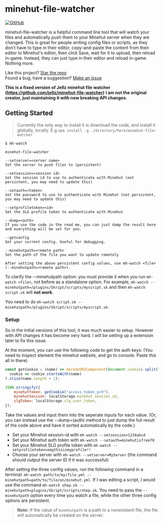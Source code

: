 # minehut-file-watcher
[![GitHub](https://img.shields.io/github/license/RayBytes/minehut-file-watcher.svg?style=flat-square)](https://github.com/RayBytes/minehut-file-watcher)

minehut-file-watcher is a helpful command line tool that will watch your files and automatically push them to your Minehut server when they are changed. This is great for people writing config files or scripts, as they don't have to type in their editor, copy-and-paste the content from their editor to Minehut's editor, then click Save, wait for it to upload, then reload in-game. Instead, they can just type in their editor and reload in-game. Nothing more.

Like this project? [Star the repo](https://github.com/RayBytes/minehut-file-watcher/stargazers)  
Found a bug, have a suggestion? [Make an issue](https://github.com/RayBytes/minehut-file-watcher/issues)  

**This is a fixed version of Jellz minehut file watcher (https://github.com/jellz/minehut-file-watcher)**
**I am not the original creator, just maintaining it with new breaking API changes.**

## Getting Started

> Currently the only way to install it is download the code, and install it globally, locally.
> E.g `npm install -g ./directory/here/minehut-file-watcher`

```
$ mh-watch

minehut-file-watcher

--setserver=<server name>
Set the server to push files to (persistent)

--setsession=<session id>
Set the session id to use to authenticate with Minehut (not persistent, you may need to update this)

--setauth=<token>
Set the password to use to authenticate with Minehut (not persistent, you may need to update this)

--setprofiletoken=<id>
Set the SLG profile token to authenticate with Minehut

--dump=<auth>
If you use the code in the read me, you can just dump the result here and everything will be set for you.

--getconfig
Get your current config. Useful for debugging.

--minehutpath=<remote path>
Set the path of the file you want to update remotely

After setting the above persistent config values, use mh-watch <file> (--minehutpath=<remote path>).
```

To clarify the --minehutpath option: you must provide it when you run `mh-watch <file>`, not before as a standalone option. For example, `mh-watch --minehutpath=/plugins/Skript/scripts/myscript.sk` and then `mh-watch script.sk` will **not work**. 

You need to do `mh-watch script.sk --minehutpath=/plugins/Skript/scripts/myscript.sk`.

### Setup

So in the initial versions of this tool, it was much easier to setup. However with API changes it has become very hard.
I will be setting up a extension later to fix this issue.

At the moment, you can use the following code to get the auth keys:
(You need to inspect element the minehut website, and go to console. Paste this all in there)

```javascript
const getCookie = (name) => decodeURIComponent(document.cookie).split("; ").find(
  cookie => cookie.startsWith(name)
).slice(name.length + 1);

JSON.stringify({
    minehutToken: getCookie("access_token_prd"),
    minehutSession: localStorage.minehut_session_id,
    slgToken: localStorage.slg_user_token,
});
```
Take the values and input them into the seperate inputs for each value.
(Or, you can instead use the --dump=(auth) method to just dump the full result of the code above and have it sorted automatically by the code.)

- Set your Minehut session-id with `mh-watch --setsession=1234abcd`
- Set your Minehut auth token with `mh-watch --setauth=minehutisfree78`
- Set your Minehut SLG profile token with `mh-watch --setprofiletoken=omgthisismyprofile!!`
- Choose your server with `mh-watch --setserver=MyServer` (the command should output the server ID if it was successful)

After setting the three config values, run the following command in a terminal: `mh-watch path/to/my/file.yml --minehutpath=path/to/file/on/minehut.yml`. If I was editing a script, I would use the command `mh-watch shop.sk --minehutpath=plugins/Skript/scripts/shop.sk`. You need to pass the `--minehutpath` option every time you watch a file, while the other three config options are persistent.

> **Note:** If the value of `minehutpath` is a path to a nonexistent file, the file will automatically be created on the server.
